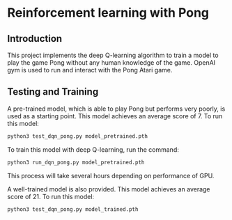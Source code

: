 # Reinforcement learning with Pong

## Introduction

This project implements the deep Q-learning algorithm to train a model to play the game Pong without any human knowledge of the game. OpenAI gym is used to run and interact with the Pong Atari game.

## Testing and Training

A pre-trained model, which is able to play Pong but performs very poorly, is used as a starting point. This model achieves an average score of 7. To run this model:

```bash
python3 test_dqn_pong.py model_pretrained.pth
```

To train this model with deep Q-learning, run the command:

```bash
python3 run_dqn_pong.py model_pretrained.pth
```

This process will take several hours depending on performance of GPU.

A well-trained model is also provided. This model achieves an average score of 21. To run this model:

```bash
python3 test_dqn_pong.py model_trained.pth
```
